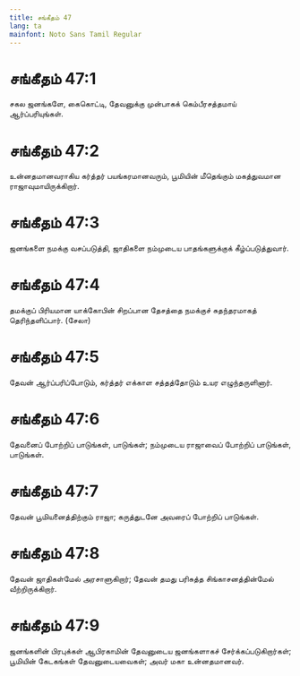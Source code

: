 ```yaml
---
title: சங்கீதம் 47
lang: ta
mainfont: Noto Sans Tamil Regular
---
```


# சங்கீதம் 47:1

சகல ஜனங்களே, கைகொட்டி, தேவனுக்கு முன்பாகக் கெம்பீரசத்தமாய் ஆர்ப்பரியுங்கள்.

# சங்கீதம் 47:2

உன்னதமானவராகிய கர்த்தர் பயங்கரமானவரும், பூமியின் மீதெங்கும் மகத்துவமான ராஜாவுமாயிருக்கிறார்.

# சங்கீதம் 47:3

ஜனங்களை நமக்கு வசப்படுத்தி, ஜாதிகளை நம்முடைய பாதங்களுக்குக் கீழ்ப்படுத்துவார்.

# சங்கீதம் 47:4

தமக்குப் பிரியமான யாக்கோபின் சிறப்பான தேசத்தை நமக்குச் சுதந்தரமாகத் தெரிந்தளிப்பார். (சேலா)

# சங்கீதம் 47:5

தேவன் ஆர்ப்பரிப்போடும், கர்த்தர் எக்காள சத்தத்தோடும் உயர எழுந்தருளினார்.

# சங்கீதம் 47:6

தேவனைப் போற்றிப் பாடுங்கள், பாடுங்கள்; நம்முடைய ராஜாவைப் போற்றிப் பாடுங்கள், பாடுங்கள்.

# சங்கீதம் 47:7

தேவன் பூமியனைத்திற்கும் ராஜா; கருத்துடனே அவரைப் போற்றிப் பாடுங்கள்.

# சங்கீதம் 47:8

தேவன் ஜாதிகள்மேல் அரசாளுகிறார்; தேவன் தமது பரிசுத்த சிங்காசனத்தின்மேல் வீற்றிருக்கிறார்.

# சங்கீதம் 47:9

ஜனங்களின் பிரபுக்கள் ஆபிரகாமின் தேவனுடைய ஜனங்களாகச் சேர்க்கப்படுகிறார்கள்; பூமியின் கேடகங்கள் தேவனுடையவைகள்; அவர் மகா உன்னதமானவர்.

